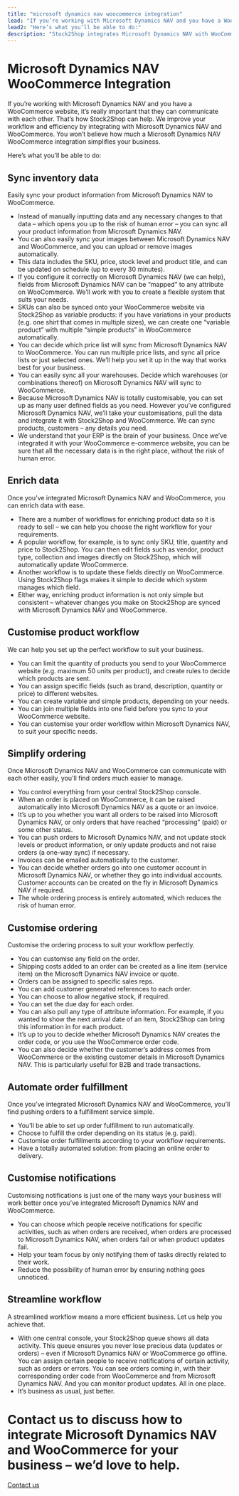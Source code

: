 ```yaml
---
title: "microsoft dynamics nav woocommerce integration"
lead: "If you’re working with Microsoft Dynamics NAV and you have a WooCommerce website, it’s really important that they can communicate with each other. That’s how Stock2Shop can help. We improve your workflow and efficiency by integrating with Microsoft Dynamics NAV and WooCommerce. You won’t believe how much a Microsoft Dynamics NAV WooCommerce integration simplifies your business."
lead2: "Here’s what you’ll be able to do:"
description: "Stock2Shop integrates Microsoft Dynamics NAV with WooCommerce to dramatically improve your workflow. Sync inventory data, automate orders, streamline workflow and more. Find out how we can tailor MS Navision WooCommerce integration to suit your business."
---
```


Microsoft Dynamics NAV WooCommerce Integration
==============================================

If you’re working with Microsoft Dynamics NAV and you have a WooCommerce website, it’s really important that they can communicate with each other. That’s how Stock2Shop can help. We improve your workflow and efficiency by integrating with Microsoft Dynamics NAV and WooCommerce. You won’t believe how much a Microsoft Dynamics NAV WooCommerce integration simplifies your business.  
  
Here’s what you’ll be able to do:

Sync inventory data
-------------------

Easily sync your product information from Microsoft Dynamics NAV to WooCommerce.

*   Instead of manually inputting data and any necessary changes to that data – which opens you up to the risk of human error – you can sync all your product information from Microsoft Dynamics NAV.
*   You can also easily sync your images between Microsoft Dynamics NAV and WooCommerce, and you can upload or remove images automatically.
*   This data includes the SKU, price, stock level and product title, and can be updated on schedule (up to every 30 minutes).
*   If you configure it correctly on Microsoft Dynamics NAV (we can help), fields from Microsoft Dynamics NAV can be “mapped” to any attribute on WooCommerce. We’ll work with you to create a flexible system that suits your needs.
*   SKUs can also be synced onto your WooCommerce website via Stock2Shop as variable products: if you have variations in your products (e.g. one shirt that comes in multiple sizes), we can create one “variable product” with multiple “simple products” in WooCommerce automatically.
*   You can decide which price list will sync from Microsoft Dynamics NAV to WooCommerce. You can run multiple price lists, and sync all price lists or just selected ones. We’ll help you set it up in the way that works best for your business.
*   You can easily sync all your warehouses. Decide which warehouses (or combinations thereof) on Microsoft Dynamics NAV will sync to WooCommerce.
*   Because Microsoft Dynamics NAV is totally customisable, you can set up as many user defined fields as you need. However you’ve configured Microsoft Dynamics NAV, we’ll take your customisations, pull the data and integrate it with Stock2Shop and WooCommerce. We can sync products, customers – any details you need.
*   We understand that your ERP is the brain of your business. Once we’ve integrated it with your WooCommerce e-commerce website, you can be sure that all the necessary data is in the right place, without the risk of human error.

Enrich data
-----------

Once you’ve integrated Microsoft Dynamics NAV and WooCommerce, you can enrich data with ease.

*   There are a number of workflows for enriching product data so it is ready to sell – we can help you choose the right workflow for your requirements.
*   A popular workflow, for example, is to sync only SKU, title, quantity and price to Stock2Shop. You can then edit fields such as vendor, product type, collection and images directly on Stock2Shop, which will automatically update WooCommerce.
*   Another workflow is to update these fields directly on WooCommerce. Using Stock2Shop flags makes it simple to decide which system manages which field.
*   Either way, enriching product information is not only simple but consistent – whatever changes you make on Stock2Shop are synced with Microsoft Dynamics NAV and WooCommerce.

Customise product workflow
--------------------------

We can help you set up the perfect workflow to suit your business.

*   You can limit the quantity of products you send to your WooCommerce website (e.g. maximum 50 units per product), and create rules to decide which products are sent.
*   You can assign specific fields (such as brand, description, quantity or price) to different websites.
*   You can create variable and simple products, depending on your needs.
*   You can join multiple fields into one field before you sync to your WooCommerce website.
*   You can customise your order workflow within Microsoft Dynamics NAV, to suit your specific needs.

Simplify ordering
-----------------

Once Microsoft Dynamics NAV and WooCommerce can communicate with each other easily, you’ll find orders much easier to manage.

*   You control everything from your central Stock2Shop console.
*   When an order is placed on WooCommerce, it can be raised automatically into Microsoft Dynamics NAV as a quote or an invoice.
*   It’s up to you whether you want all orders to be raised into Microsoft Dynamics NAV, or only orders that have reached “processing” (paid) or some other status.
*   You can push orders to Microsoft Dynamics NAV, and not update stock levels or product information, or only update products and not raise orders (a one-way sync) if necessary.
*   Invoices can be emailed automatically to the customer.
*   You can decide whether orders go into one customer account in Microsoft Dynamics NAV, or whether they go into individual accounts. Customer accounts can be created on the fly in Microsoft Dynamics NAV if required.
*   The whole ordering process is entirely automated, which reduces the risk of human error.

Customise ordering
------------------

Customise the ordering process to suit your workflow perfectly.

*   You can customise any field on the order.
*   Shipping costs added to an order can be created as a line item (service item) on the Microsoft Dynamics NAV invoice or quote.
*   Orders can be assigned to specific sales reps.
*   You can add customer generated references to each order.
*   You can choose to allow negative stock, if required.
*   You can set the due day for each order.
*   You can also pull any type of attribute information. For example, if you wanted to show the next arrival date of an item, Stock2Shop can bring this information in for each product.
*   It’s up to you to decide whether Microsoft Dynamics NAV creates the order code, or you use the WooCommerce order code.
*   You can also decide whether the customer’s address comes from WooCommerce or the existing customer details in Microsoft Dynamics NAV. This is particularly useful for B2B and trade transactions.

Automate order fulfillment
--------------------------

Once you’ve integrated Microsoft Dynamics NAV and WooCommerce, you’ll find pushing orders to a fulfillment service simple.

*   You’ll be able to set up order fulfillment to run automatically.
*   Choose to fulfill the order depending on its status (e.g. paid).
*   Customise order fulfillments according to your workflow requirements.
*   Have a totally automated solution: from placing an online order to delivery.

Customise notifications
-----------------------

Customising notifications is just one of the many ways your business will work better once you’ve integrated Microsoft Dynamics NAV and WooCommerce.

*   You can choose which people receive notifications for specific activities, such as when orders are received, when orders are processed to Microsoft Dynamics NAV, when orders fail or when product updates fail.
*   Help your team focus by only notifying them of tasks directly related to their work.
*   Reduce the possibility of human error by ensuring nothing goes unnoticed.

Streamline workflow
-------------------

A streamlined workflow means a more efficient business. Let us help you achieve that.

*   With one central console, your Stock2Shop queue shows all data activity. This queue ensures you never lose precious data (updates or orders) – even if Microsoft Dynamics NAV or WooCommerce go offline. You can assign certain people to receive notifications of certain activity, such as orders or errors. You can see orders coming in, with their corresponding order code from WooCommerce and from Microsoft Dynamics NAV. And you can monitor product updates. All in one place.
*   It’s business as usual, just better.

Contact us to discuss how to integrate Microsoft Dynamics NAV and WooCommerce for your business – we’d love to help.
====================================================================================================================

[Contact us](/contact-us "Contact Stock2Shop")